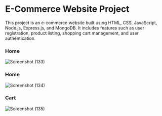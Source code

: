# E-Commerce Website Project

This project is an e-commerce website built using HTML, CSS, JavaScript, Node.js, Express.js, and MongoDB. It includes features such as user registration, product listing, shopping cart management, and user authentication.

### Home
![Screenshot (133)](https://github.com/Khaire7031/ECommerce-Website/assets/121940469/86bde982-deeb-4d0f-9f6d-fc0c53dcd04a)

### Home
![Screenshot (134)](https://github.com/Khaire7031/ECommerce-Website/assets/121940469/c9914763-a873-4349-82d7-b0d702a0f644)


### Cart
![Screenshot (135)](https://github.com/Khaire7031/ECommerce-Website/assets/121940469/393389fe-8b52-4e6a-a96f-a3deb76a2c0e)

